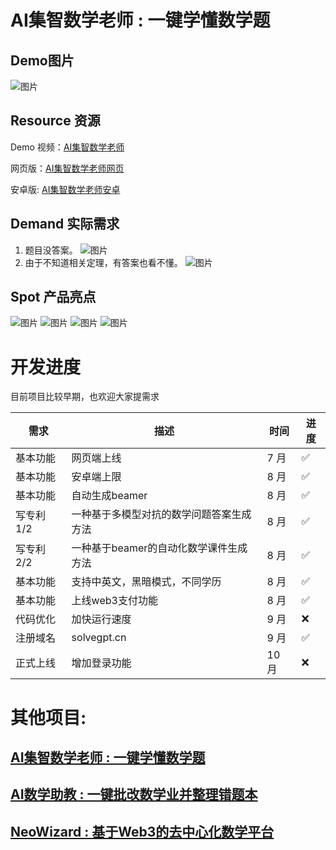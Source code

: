 # AI集智数学老师 : 一键学懂数学题

## Demo图片
![图片](https://github.com/hongshen-zhang/SolveGPT/assets/51727955/8f96e4ec-0196-4943-a2dd-6056e391fe32)

## Resource 资源

Demo 视频：[AI集智数学老师](https://www.bilibili.com/video/BV1yj411R7FR/?share_source=copy_web&vd_source=2402ea50d5e761d0c54f9f9cb8f35a85)

网页版：[AI集智数学老师网页](http://118.89.117.111/chat/)

安卓版: [AI集智数学老师安卓](https://github.com/hongshen-zhang/AI-Math-Teacher/releases/tag/v0.0.1)

## Demand 实际需求
1. 题目没答案。
![图片](https://github.com/hongshen-zhang/Unique-hackday_solvegpt/assets/51727955/2ab8be8e-561a-4237-9eb9-55fd11b4e322)
2. 由于不知道相关定理，有答案也看不懂。
![图片](https://github.com/hongshen-zhang/AI-Math-Teacher/assets/51727955/78a4169e-110a-4e0c-8a15-c05388489b2f)

## Spot 产品亮点
![图片](https://github.com/hongshen-zhang/Unique-hackday_solvegpt/assets/51727955/4ae3cff4-272d-4bcc-b6a9-98a667d89ec1)
![图片](https://github.com/hongshen-zhang/Unique-hackday_solvegpt/assets/51727955/7aff38a8-95d8-42ef-8a6d-453d101fb1c0)
![图片](https://github.com/hongshen-zhang/Unique-hackday_solvegpt/assets/51727955/7777975e-be56-4f78-a2f6-7607d85b3f57)
![图片](https://github.com/hongshen-zhang/Unique-hackday_solvegpt/assets/51727955/5435abf1-5a8f-4285-b4e4-e894bc64de28)

# 开发进度

目前项目比较早期，也欢迎大家提需求

| 需求         | 描述                                                     | 时间 | 进度 |
| ------------ | -------------------------------------------------------- | ---- | ---- |
| 基本功能     | 网页端上线           | 7 月 | ✅   |
| 基本功能     | 安卓端上限                             | 8 月 | ✅   |
| 基本功能      | 自动生成beamer                  | 8 月 | ✅   |
| 写专利 1/2       | 一种基于多模型对抗的数学问题答案生成方法                   | 8 月 | ✅   |
| 写专利 2/2     | 一种基于beamer的自动化数学课件生成方法              | 8 月 |✅   |
| 基本功能     | 支持中英文，黑暗模式，不同学历              | 8 月 |✅   |
| 基本功能     | 上线web3支付功能                | 8 月 |✅   |
| 代码优化   | 加快运行速度                                 | 9 月 | ❌   |
| 注册域名   | solvegpt.cn                                 | 9 月 | ✅   |
| 正式上线 | 增加登录功能                             | 10 月 | ❌   |

# 其他项目:
## [AI集智数学老师 : 一键学懂数学题](./AI_Teacher_Readme.md) 
## [AI数学助教 : 一键批改数学业并整理错题本](./AI_Assistant_Readme.md) 
## [NeoWizard : 基于Web3的去中心化数学平台](./NeoWizard_Readme.md)
